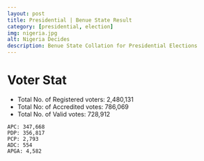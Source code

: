 ```yaml
---
layout: post
title: Presidential | Benue State Result
category: [presidential, election]
img: nigeria.jpg
alt: Nigeria Decides
description: Benue State Collation for Presidential Elections
---
```




# Voter Stat
- Total No. of Registered voters: 2,480,131
- Total No: of Accredited votes: 786,069
- Total No. of Valid votes: 728,912


```
APC: 347,668  
PDP: 356,817  
PCP: 2,793  
ADC: 554  
APGA: 4,582  
```